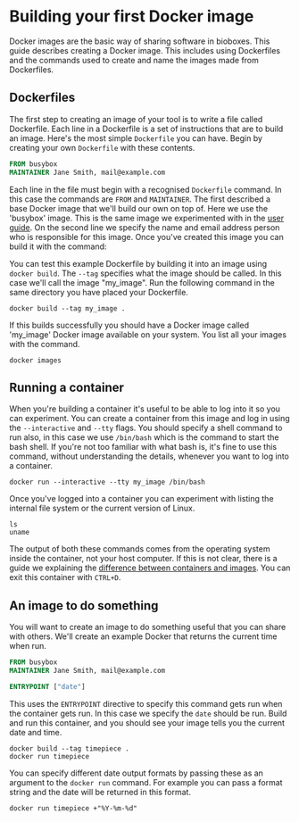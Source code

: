 # Building your first Docker image

Docker images are the basic way of sharing software in bioboxes. This guide
describes creating a Docker image. This includes using Dockerfiles and the
commands used to create and name the images made from Dockerfiles.

## Dockerfiles

The first step to creating an image of your tool is to write a file called
Dockerfile. Each line in a Dockerfile is a set of instructions that are to
build an image. Here's the most simple `Dockerfile` you can have. Begin by
creating your own `Dockerfile` with these contents.

~~~ Dockerfile
FROM busybox
MAINTAINER Jane Smith, mail@example.com
~~~

Each line in the file must begin with a recognised `Dockerfile` command. In
this case the commands are `FROM` and `MAINTAINER`. The first described a base
Docker image that we'll build our own on top of. Here we use the 'busybox'
image. This is the same image we experimented with in the [user guide][user].
On the second line we specify the name and email address person who is
responsible for this image. Once you've created this image you can build it
with the command:

You can test this example Dockerfile by building it into an image using `docker
build`. The `--tag` specifies what the image should be called. In this case
we'll call the image "my_image". Run the following command in the same
directory you have placed your Dockerfile.

[user]: /guide/user/

~~~ shell
docker build --tag my_image .
~~~

If this builds successfully you should have a Docker image called 'my_image'
Docker image available on your system. You list all your images with the
command.

~~~ shell
docker images
~~~

## Running a container

When you're building a container it's useful to be able to log into it so you
can experiment. You can create a container from this image and log in using the
`--interactive` and `--tty` flags. You should specify a shell command to run
also, in this case we use `/bin/bash` which is the command to start the bash
shell. If you're not too familiar with what bash is, it's fine to use this
command, without understanding the details, whenever you want to log into a
container.

~~~ shell
docker run --interactive --tty my_image /bin/bash
~~~

Once you've logged into a container you can experiment with listing the
internal file system or the current version of Linux.

~~~ shell
ls
uname
~~~

The output of both these commands comes from the operating system inside the
container, not your host computer. If this is not clear, there is a guide we
explaining the [difference between containers and images][diff]. You can exit
this container with `CTRL+D`.

[diff]: /guide/user/images-vs-containers/

## An image to do something

You will want to create an image to do something useful that you can share with
others. We'll create an example Docker that returns the current time when run.

~~~ Dockerfile
FROM busybox
MAINTAINER Jane Smith, mail@example.com

ENTRYPOINT ["date"]
~~~

This uses the `ENTRYPOINT` directive to specify this command gets run when the
container gets run. In this case we specify the `date` should be run. Build and
run this container, and you should see your image tells you the current date
and time.

~~~ shell
docker build --tag timepiece .
docker run timepiece
~~~

You can specify different date output formats by passing these as an argument
to the `docker run` command. For example you can pass a format string and the
date will be returned in this format.

~~~ shell
docker run timepiece +"%Y-%m-%d"
~~~

